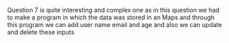 Question 7 is quite interesting and complex one as in this question we had to make a program in which the data was stored in an Maps and through this program we can add user name email and age and also we can update and delete these inputs
